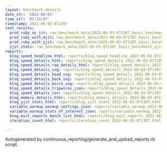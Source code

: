 ```yaml
---
layout: benchmark_details
date_str: '2022-06-03'
time_str: '07:13:07'
timestamp: 2022-06-03-071307
test_results:
  prod_ruby_no_jit: raw_benchmark_data/2022-06-03-071307_basic_benchmark_prod_ruby_no_jit.json
  prod_ruby_with_mjit: raw_benchmark_data/2022-06-03-071307_basic_benchmark_prod_ruby_with_mjit.json
  prod_ruby_with_yjit: raw_benchmark_data/2022-06-03-071307_basic_benchmark_prod_ruby_with_yjit.json
  yjit_stats: raw_benchmark_data/2022-06-03-071307_basic_benchmark_yjit_stats.json
reports:
  blog_speed_headline_html: reports/blog_speed_headline_2022-06-03-071307.html
  blog_speed_details_html: reports/blog_speed_details_2022-06-03-071307.html
  blog_speed_details_raw_details_html: reports/blog_speed_details_2022-06-03-071307.raw_details.html
  blog_speed_details_svg: reports/blog_speed_details_2022-06-03-071307.svg
  blog_speed_details_head_svg: reports/blog_speed_details_2022-06-03-071307.head.svg
  blog_speed_details_back_svg: reports/blog_speed_details_2022-06-03-071307.back.svg
  blog_speed_details_micro_svg: reports/blog_speed_details_2022-06-03-071307.micro.svg
  blog_speed_details_tripwires_json: reports/blog_speed_details_2022-06-03-071307.tripwires.json
  blog_speed_details_csv: reports/blog_speed_details_2022-06-03-071307.csv
  blog_memory_details_html: reports/blog_memory_details_2022-06-03-071307.html
  blog_yjit_stats_html: reports/blog_yjit_stats_2022-06-03-071307.html
  variable_warmup_warmup_settings_json: reports/variable_warmup_2022-06-03-071307.warmup_settings.json
  variable_warmup_stats_of_interest_json: reports/variable_warmup_2022-06-03-071307.stats_of_interest.json
  blog_exit_reports_bench_list_html: reports/blog_exit_reports_2022-06-03-071307.bench_list.html
  iteration_count_html: reports/iteration_count_2022-06-03-071307.html

---
```

Autogenerated by continuous_reporting/generate_and_upload_reports.rb script.
